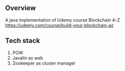 ## Overview
A java implementation of Udemy course Blockchain A-Z
https://udemy.com/course/build-your-blockchain-az

## Tech stack

1. POW
2. Javalin as web
3. Zookeeper as cluster manager
